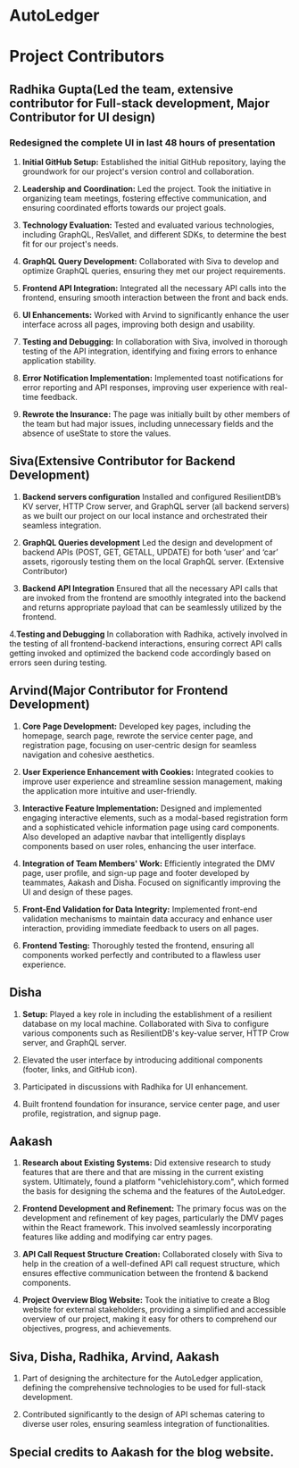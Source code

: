 # AutoLedger

# Project Contributors

## Radhika Gupta(Led the team, extensive contributor for Full-stack development, Major Contributor for UI design)

### Redesigned the complete UI in last 48 hours of presentation

1. **Initial GitHub Setup:** Established the initial GitHub repository, laying the groundwork for our project's version control and collaboration.
2. **Leadership and Coordination:** Led the project. Took the initiative in organizing team meetings, fostering effective communication, and ensuring coordinated efforts towards our project goals.

3. **Technology Evaluation:** Tested and evaluated various technologies, including GraphQL, ResVallet, and different SDKs, to determine the best fit for our project's needs.

4. **GraphQL Query Development:** Collaborated with Siva to develop and optimize GraphQL queries, ensuring they met our project requirements.

5. **Frontend API Integration:** Integrated all the necessary API calls into the frontend, ensuring smooth interaction between the front and back ends.

6. **UI Enhancements:** Worked with Arvind to significantly enhance the user interface across all pages, improving both design and usability.

7. **Testing and Debugging:** In collaboration with Siva, involved in thorough testing of the API integration, identifying and fixing errors to enhance application stability.

8. **Error Notification Implementation:** Implemented toast notifications for error reporting and API responses, improving user experience with real-time feedback.

9. **Rewrote the Insurance:** The page was initially built by other members of the team but had major issues, including unnecessary fields and the absence of useState to store the values.

## Siva(Extensive Contributor for Backend Development)

1. **Backend servers configuration** Installed and configured ResilientDB’s KV server, HTTP Crow server, and GraphQL server (all backend servers) as we built our project on our local instance and orchestrated their seamless integration.
   
2. **GraphQL Queries development** Led the design and development of backend APIs (POST, GET, GETALL, UPDATE) for both ‘user’ and ‘car’ assets, rigorously testing them on the local GraphQL server. (Extensive Contributor)

3. **Backend API Integration** Ensured that all the necessary API calls that are invoked from the frontend are smoothly integrated into the backend and returns appropriate payload that can be seamlessly utilized by the frontend.

4.**Testing and Debugging** In collaboration with Radhika, actively involved in the testing of all frontend-backend interactions, ensuring correct API calls getting invoked and optimized the backend code accordingly based on errors seen during testing.

## Arvind(Major Contributor for Frontend Development)

1. **Core Page Development:** Developed key pages, including the homepage, search page, rewrote the service center page, and registration page, focusing on user-centric design for seamless navigation and cohesive aesthetics.

2. **User Experience Enhancement with Cookies:** Integrated cookies to improve user experience and streamline session management, making the application more intuitive and user-friendly.

3. **Interactive Feature Implementation:** Designed and implemented engaging interactive elements, such as a modal-based registration form and a sophisticated vehicle information page using card components. Also developed an adaptive navbar that intelligently displays components based on user roles, enhancing the user interface.

4. **Integration of Team Members' Work:** Efficiently integrated the DMV page, user profile, and sign-up page and footer developed by teammates, Aakash and Disha. Focused on significantly improving the UI and design of these pages.

5. **Front-End Validation for Data Integrity:** Implemented front-end validation mechanisms to maintain data accuracy and enhance user interaction, providing immediate feedback to users on all pages.

6. **Frontend Testing:** Thoroughly tested the frontend, ensuring all components worked perfectly and contributed to a flawless user experience.

## Disha

1. **Setup:** Played a key role in including the establishment of a resilient database on my local machine. Collaborated with Siva to configure various components such as ResilientDB's key-value server, HTTP Crow server, and GraphQL server.

2. Elevated the user interface by introducing additional components (footer, links, and GitHub icon).

3. Participated in discussions with Radhika for UI enhancement.

4. Built frontend foundation for insurance, service center page, and user profile, registration, and signup page.

## Aakash

1. **Research about Existing Systems:** Did extensive research to study features that are there and that are missing in the current existing system. Ultimately, found a platform "vehiclehistory.com", which formed the basis for designing the schema and the features of the AutoLedger.

2. **Frontend Development and Refinement:** The primary focus was on the development and refinement of key pages, particularly the DMV pages within the React framework. This involved seamlessly incorporating features like adding and modifying car entry pages.

3. **API Call Request Structure Creation:** Collaborated closely with Siva to help in the creation of a well-defined API call request structure, which ensures effective communication between the frontend & backend components.

4. **Project Overview Blog Website:** Took the initiative to create a Blog website for external stakeholders, providing a simplified and accessible overview of our project, making it easy for others to comprehend our objectives, progress, and achievements.


## Siva, Disha, Radhika, Arvind, Aakash

1. Part of designing the architecture for the AutoLedger application, defining the comprehensive technologies to be used for full-stack development.

2. Contributed significantly to the design of API schemas catering to diverse user roles, ensuring seamless integration of functionalities.

## Special credits to Aakash for the blog website.

